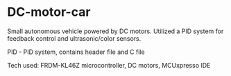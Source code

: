 # DC-motor-car
Small autonomous vehicle powered by DC motors. Utilized a PID system for feedback control and ultrasonic/color sensors.

PID - PID system, contains header file and C file

Tech used: FRDM-KL46Z microcontroller, DC motors, MCUxpresso IDE
